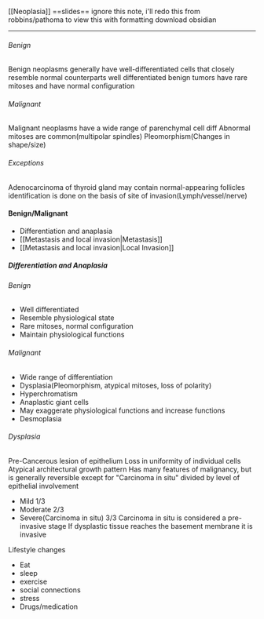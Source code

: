 [[Neoplasia]]
==slides==
ignore this note, i'll redo this from robbins/pathoma
to view this with formatting download obsidian
____
###### Benign
Benign neoplasms generally have well-differentiated cells that closely resemble normal counterparts
well differentiated benign tumors have rare mitoses and have normal configuration
###### Malignant
Malignant neoplasms have a wide range of parenchymal cell diff
Abnormal mitoses are common(multipolar spindles)
Pleomorphism(Changes in shape/size)
###### Exceptions
Adenocarcinoma of thyroid gland may contain normal-appearing follicles
identification is done on the basis of site of invasion(Lymph/vessel/nerve)
#### Benign/Malignant
- Differentiation and anaplasia
- [[Metastasis and local invasion|Metastasis]]
- [[Metastasis and local invasion|Local Invasion]]
##### Differentiation and Anaplasia

###### Benign
- Well differentiated
- Resemble physiological state
- Rare mitoses, normal configuration
- Maintain physiological functions
###### Malignant
- Wide range of differentiation
- Dysplasia(Pleomorphism, atypical mitoses, loss of polarity)
- Hyperchromatism
- Anaplastic giant cells
- May exaggerate physiological functions and increase functions
- Desmoplasia


###### Dysplasia
Pre-Cancerous lesion of epithelium
Loss in uniformity of individual cells 
Atypical architectural growth pattern
Has many features of malignancy, but is generally reversible except for "Carcinoma in situ"
divided by level of epithelial involvement
- Mild 1/3
- Moderate 2/3
- Severe(Carcinoma in situ) 3/3
Carcinoma in situ is considered a pre-invasive stage
If dysplastic tissue reaches the basement membrane it is invasive

Lifestyle changes
- Eat
- sleep
- exercise
- social connections
- stress
- Drugs/medication

